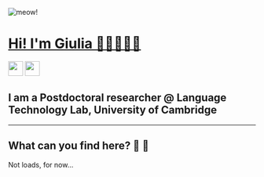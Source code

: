 ![meow! ](https://user-images.githubusercontent.com/33548935/138722810-8f823bcf-3f04-4745-8cc9-d1ebab13c514.gif)

# [Hi! I'm Giulia 👋🏼👩🏻‍💻][website]
[<img height="30" src="https://img.shields.io/badge/twitter-%231DA1F2.svg?&style=for-the-badge&logo=twitter&logoColor=white" />][twitter]
[<img height = '30' src = "https://img.shields.io/badge/LinkedIn-0077B5?style=for-the-badge&logo=linkedin&logoColor=white" />][linkedin]


[website]: https://www.turing.ac.uk/people/doctoral-students/giulia-occhini
[twitter]:https://twitter.com/GiuliaOcchini
[linkedin]: https://www.linkedin.com/in/giulia-occhini-7a21b8122/

## I am a Postdoctoral researcher @ Language Technology Lab, University of Cambridge

---

## What can you find here? 🧐 🤔

Not loads, for now...
